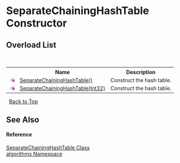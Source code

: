 # SeparateChainingHashTable Constructor 
 


## Overload List
&nbsp;<table><tr><th></th><th>Name</th><th>Description</th></tr><tr><td>![Public method](media/pubmethod.gif "Public method")</td><td><a href="d3db8f83-1a30-9630-25a6-7d02cdf5b363">SeparateChainingHashTable()</a></td><td>
Construct the hash table.</td></tr><tr><td>![Public method](media/pubmethod.gif "Public method")</td><td><a href="6f02df09-d3e3-8cea-4e59-5a02cc9acb88">SeparateChainingHashTable(Int32)</a></td><td>
Construct the hash table.</td></tr></table>&nbsp;
<a href="#separatechaininghashtable-constructor">Back to Top</a>

## See Also


#### Reference
<a href="afde2c11-c77d-77ff-450b-c3aa0c14f37d">SeparateChainingHashTable Class</a><br /><a href="82f88b43-fdc9-bc99-9558-75fce96d448f">algorithms Namespace</a><br />